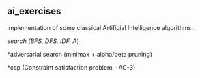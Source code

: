 ## ai_exercises

implementation of some classical Artificial Intelligence algorithms.

*search (BFS, DFS, IDF, A*)

*adversarial search (minimax + alpha/beta pruning)

*csp (Constraint satisfaction problem - AC-3)

